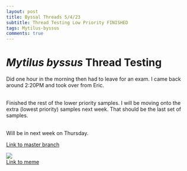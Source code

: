 ```yaml
---
layout: post
title: Byssal Threads 5/4/23
subtitle: Thread Testing Low Priority FINISHED
tags: Mytilus-byssus
comments: true
---
```


# *Mytilus byssus* Thread Testing
Did one hour in the morning then had to leave for an exam. I came back around 2:20PM and took over from Eric.

<br> Finished the rest of the lower priority samples. I will be moving onto the extra (lowest priority) samples next week. That should be the last set of samples.


<br> Will be in next week on Thursday.

[Link to master branch](https://github.com/mattgeorgephd/PSMFC-mytilus-byssus-pilot)

![](https://i.redd.it/p062ubuyxwh61.jpg)
<br> [Link to meme](https://www.reddit.com/r/funny/comments/lleza3/a_true_mussel_car/)
